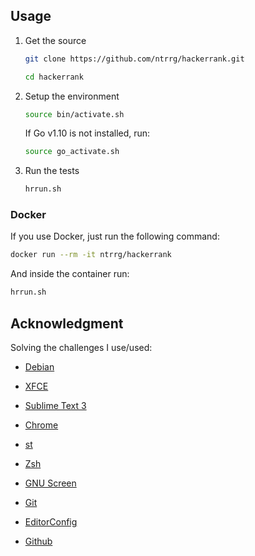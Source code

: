 ## Usage

1. Get the source

   ```sh
   git clone https://github.com/ntrrg/hackerrank.git
   ```

   ```sh
   cd hackerrank
   ```

2. Setup the environment

   ```sh
   source bin/activate.sh
   ```

   If Go v1.10 is not installed, run:

   ```sh
   source go_activate.sh
   ```

3. Run the tests

   ```sh
   hrrun.sh
   ```

### Docker

If you use Docker, just run the following command:

```sh
docker run --rm -it ntrrg/hackerrank
```

And inside the container run:

```sh
hrrun.sh
```

## Acknowledgment

Solving the challenges I use/used:

* [Debian](https://www.debian.org/)

* [XFCE](https://xfce.org/)

* [Sublime Text 3](https://www.sublimetext.com/3)

* [Chrome](https://www.google.com/chrome/browser/desktop/index.html)

* [st](https://st.suckless.org/)

* [Zsh](http://www.zsh.org/)

* [GNU Screen](https://www.gnu.org/software/screen)

* [Git](https://git-scm.com/)

* [EditorConfig](http://editorconfig.org/)

* [Github](https://github.com)
